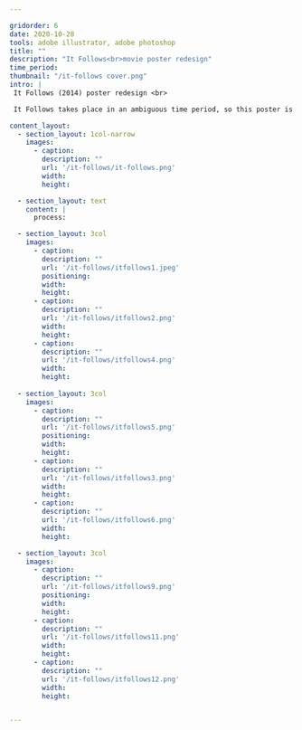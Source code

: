 ```yaml
---

gridorder: 6
date: 2020-10-28
tools: adobe illustrator, adobe photoshop
title: ""
description: "It Follows<br>movie poster redesign"
time_period:
thumbnail: "/it-follows cover.png"
intro: |
 It Follows (2014) poster redesign <br>

 It Follows takes place in an ambiguous time period, so this poster is meant to evoke the style of the 1950s B-movie horror films that the characters watch in several scenes.

content_layout:
  - section_layout: 1col-narrow
    images:
      - caption:
        description: ""
        url: '/it-follows/it-follows.png'
        width:
        height:

  - section_layout: text
    content: |
      process:

  - section_layout: 3col
    images:
      - caption:
        description: ""
        url: '/it-follows/itfollows1.jpeg'
        positioning: 
        width:
        height:
      - caption:
        description: ""
        url: '/it-follows/itfollows2.png'
        width:
        height:
      - caption:
        description: ""
        url: '/it-follows/itfollows4.png'
        width:
        height:
 
  - section_layout: 3col
    images:
      - caption:
        description: ""
        url: '/it-follows/itfollows5.png'
        positioning: 
        width:
        height:
      - caption:
        description: ""
        url: '/it-follows/itfollows3.png'
        width:
        height:
      - caption:
        description: ""
        url: '/it-follows/itfollows6.png'
        width:
        height:

  - section_layout: 3col
    images:
      - caption:
        description: ""
        url: '/it-follows/itfollows9.png'
        positioning: 
        width:
        height:
      - caption:
        description: ""
        url: '/it-follows/itfollows11.png'
        width:
        height:
      - caption:
        description: ""
        url: '/it-follows/itfollows12.png'
        width:
        height:


---
```

